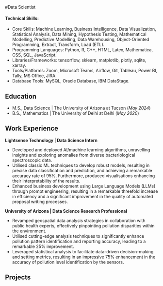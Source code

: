 #Data Scientist

#### Technical Skills: 
- Core Skills: Machine Learning, Business Intelligence, Data Visualization, Statistical Analysis, Data Mining, Hypothesis Testing, Mathematical Modelling, Predictive Modelling, Data Warehousing, Object-Oriented Programming, Extract, Transform, Load (ETL).
- Programming Languages: Python, R, C++, HTML, Latex, Mathematica, CSS, SQL, JavaScript.
- Libraries/Frameworks: tensorflow, sklearn, matplotlib, plotly, sqlite, xarray. 
- Tools/Platforms: Zoom, Microsoft Teams, Airflow, Git, Tableau, Power BI, Tally, MS Office, JIRA.
- Database Tools: MySQL, Oracle Database, IBM DataStage.



## Education
- M.S., Data Science	| The University of Arizona at Tucson (_May 2024_)	 			        		
- B.S., Mathematics | The University of Delhi at Delhi (_May 2020_)

## Work Experience
**Lightsense Technology | Data Science Intern**
- Developed and deployed AI/machine learning algorithms, unravelling insights and exploring anomalies from diverse bacteriological spectroscopic data. 
- Utilised classic ML techniques to develop robust models, resulting in precise data classification and prediction,  and achieving a remarkable accuracy rate of 95%. Furthermore, produced visualisations enhancing their interpretability of the results.
- Enhanced business development using Large Language Models (LLMs) through prompt engineering, resulting in a remarkable threefold increase in efficiency and a significant improvement in the quality of automated proposal writing processes.


**University of Arizona | Data Science Research Professional**
- Revamped geospatial data analysis strategies in collaboration with public health experts, effectively pinpointing pollution disparities within the environment.
- Utilised cutting-edge analysis techniques to significantly enhance pollution pattern identification and reporting accuracy, leading to a remarkable 25% improvement.
- Leveraged statistical analysis to facilitate data-driven decision-making and setting metrics, resulting in an impressive 75% enhancement in the accuracy of pollution level identification by the sensors.

## Projects
### 
